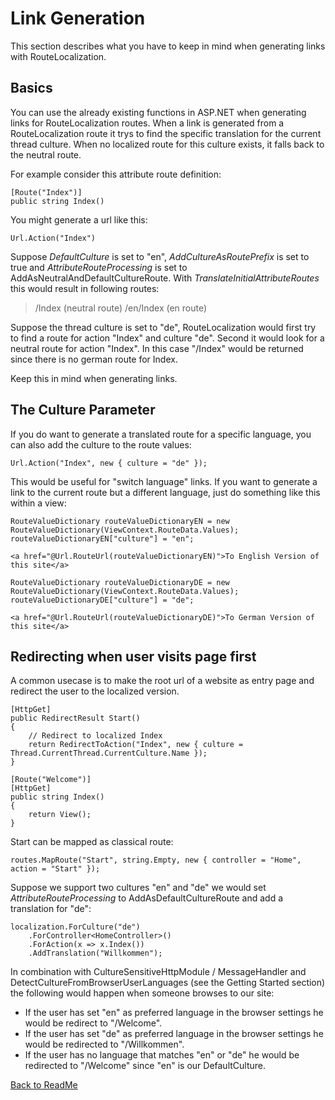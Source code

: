 # Link Generation

This section describes what you have to keep in mind when generating links with RouteLocalization.

## Basics

You can use the already existing functions in ASP.NET when generating links for RouteLocalization routes. When a link is generated from a RouteLocalization route it trys to find the specific translation for the current thread culture. When no localized route for this culture exists, it falls back to the neutral route.

For example consider this attribute route definition:

    [Route("Index")]
    public string Index()

You might generate a url like this:

    Url.Action("Index")

Suppose *DefaultCulture* is set to "en", *AddCultureAsRoutePrefix* is set to true and *AttributeRouteProcessing* is set to AddAsNeutralAndDefaultCultureRoute. With *TranslateInitialAttributeRoutes* this would result in following routes:

> /Index (neutral route)
> /en/Index (en route)

Suppose the thread culture is set to "de", RouteLocalization would first try to find a route for action "Index" and culture "de". Second it would look for a neutral route for action "Index". In this case "/Index" would be returned since there is no german route for Index.

Keep this in mind when generating links.

## The Culture Parameter

If you do want to generate a translated route for a specific language, you can also add the culture to the route values:

    Url.Action("Index", new { culture = "de" });

This would be useful for "switch language" links. If you want to generate a link to the current route but a different language, just do something like this within a view:

    RouteValueDictionary routeValueDictionaryEN = new RouteValueDictionary(ViewContext.RouteData.Values);
    routeValueDictionaryEN["culture"] = "en";

    <a href="@Url.RouteUrl(routeValueDictionaryEN)">To English Version of this site</a>

    RouteValueDictionary routeValueDictionaryDE = new RouteValueDictionary(ViewContext.RouteData.Values);
    routeValueDictionaryDE["culture"] = "de";

    <a href="@Url.RouteUrl(routeValueDictionaryDE)">To German Version of this site</a>

## Redirecting when user visits page first

A common usecase is to make the root url of a website as entry page and redirect the user to the localized version.

    [HttpGet]
    public RedirectResult Start()
    {
        // Redirect to localized Index
        return RedirectToAction("Index", new { culture = Thread.CurrentThread.CurrentCulture.Name });
    }

    [Route("Welcome")]
    [HttpGet]
    public string Index()
    {
        return View();
    }

Start can be mapped as classical route:

    routes.MapRoute("Start", string.Empty, new { controller = "Home", action = "Start" });

Suppose we support two cultures "en" and "de" we would set *AttributeRouteProcessing* to AddAsDefaultCultureRoute and add a translation for "de":

    localization.ForCulture("de")
        .ForController<HomeController>()
        .ForAction(x => x.Index())
        .AddTranslation("Willkommen");

In combination with CultureSensitiveHttpModule / MessageHandler and DetectCultureFromBrowserUserLanguages (see the Getting Started section) the following would happen when someone browses to our site:

* If the user has set "en" as preferred language in the browser settings he would be redirect to "/Welcome".
* If the user has set "de" as preferred language in the browser settings he would be redirected to "/Willkommen".
* If the user has no language that matches "en" or "de" he would be redirected to "/Welcome" since "en" is our DefaultCulture.

[Back to ReadMe](../README.md)